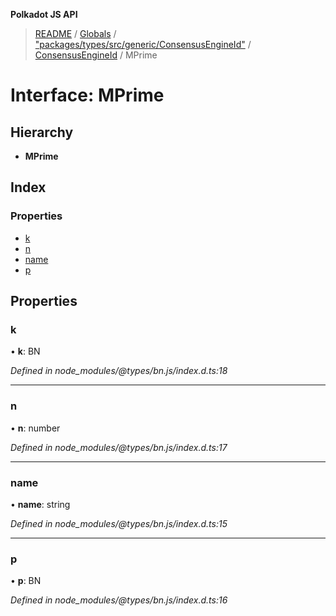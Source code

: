 **Polkadot JS API**

> [README](../README.md) / [Globals](../globals.md) / ["packages/types/src/generic/ConsensusEngineId"](../modules/_packages_types_src_generic_consensusengineid_.md) / [ConsensusEngineId](../classes/_packages_types_src_generic_consensusengineid_.consensusengineid.md) / MPrime

# Interface: MPrime

## Hierarchy

* **MPrime**

## Index

### Properties

* [k](_packages_types_src_generic_consensusengineid_.consensusengineid.mprime.md#k)
* [n](_packages_types_src_generic_consensusengineid_.consensusengineid.mprime.md#n)
* [name](_packages_types_src_generic_consensusengineid_.consensusengineid.mprime.md#name)
* [p](_packages_types_src_generic_consensusengineid_.consensusengineid.mprime.md#p)

## Properties

### k

•  **k**: BN

*Defined in node_modules/@types/bn.js/index.d.ts:18*

___

### n

•  **n**: number

*Defined in node_modules/@types/bn.js/index.d.ts:17*

___

### name

•  **name**: string

*Defined in node_modules/@types/bn.js/index.d.ts:15*

___

### p

•  **p**: BN

*Defined in node_modules/@types/bn.js/index.d.ts:16*
